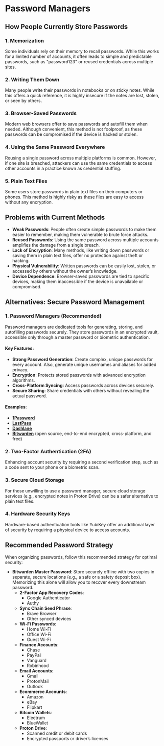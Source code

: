 # Password Managers

## How People Currently Store Passwords

### 1. Memorization

Some individuals rely on their memory to recall passwords. While this works for a limited number of accounts, it often leads to simple and predictable passwords, such as "password123" or reused credentials across multiple sites.

### 2. Writing Them Down

Many people write their passwords in notebooks or on sticky notes. While this offers a quick reference, it is highly insecure if the notes are lost, stolen, or seen by others.

### 3. Browser-Saved Passwords

Modern web browsers offer to save passwords and autofill them when needed. Although convenient, this method is not foolproof, as these passwords can be compromised if the device is hacked or stolen.

### 4. Using the Same Password Everywhere

Reusing a single password across multiple platforms is common. However, if one site is breached, attackers can use the same credentials to access other accounts in a practice known as credential stuffing.

### 5. Plain Text Files

Some users store passwords in plain text files on their computers or phones. This method is highly risky as these files are easy to access without any encryption.

## Problems with Current Methods

- **Weak Passwords**: People often create simple passwords to make them easier to remember, making them vulnerable to brute force attacks.
- **Reused Passwords**: Using the same password across multiple accounts amplifies the damage from a single breach.
- **Lack of Encryption**: Many methods, like writing down passwords or saving them in plain text files, offer no protection against theft or hacking.
- **Physical Vulnerability**: Written passwords can be easily lost, stolen, or accessed by others without the owner’s knowledge.
- **Device Dependence**: Browser-saved passwords are tied to specific devices, making them inaccessible if the device is unavailable or compromised.

## Alternatives: Secure Password Management

### 1. Password Managers (Recommended)

Password managers are dedicated tools for generating, storing, and autofilling passwords securely. They store passwords in an encrypted vault, accessible only through a master password or biometric authentication.

#### Key Features:

- **Strong Password Generation**: Create complex, unique passwords for every account. Also, generate unique usernames and aliases for added privacy.
- **Encryption**: Protects stored passwords with advanced encryption algorithms.
- **Cross-Platform Syncing**: Access passwords across devices securely.
- **Secure Sharing**: Share credentials with others without revealing the actual password.

#### Examples:

- **[1Password](https://1password.com)**
- **[LastPass](https://www.lastpass.com)**
- **[Dashlane](https://www.dashlane.com)**
- **[Bitwarden](https://bitwarden.com)** (open source, end-to-end encrypted, cross-platform, and free)

### 2. Two-Factor Authentication (2FA)

Enhancing account security by requiring a second verification step, such as a code sent to your phone or a biometric scan.

### 3. Secure Cloud Storage

For those unwilling to use a password manager, secure cloud storage services (e.g., encrypted notes in Proton Drive) can be a safer alternative to plain text files.

### 4. Hardware Security Keys

Hardware-based authentication tools like YubiKey offer an additional layer of security by requiring a physical device to access accounts.

## Recommended Password Strategy

When organizing passwords, follow this recommended strategy for optimal security:

- **Bitwarden Master Password**: Store securely offline with two copies in separate, secure locations (e.g., a safe or a safety deposit box). Memorizing this alone will allow you to recover every downstream password.
  - **2-Factor App Recovery Codes**:
    - Google Authenticator
    - Authy
  - **Sync Chain Seed Phrase**:
    - Brave Browser
    - Other synced devices
  - **Wi-Fi Passwords**:
    - Home Wi-Fi
    - Office Wi-Fi
    - Guest Wi-Fi
  - **Finance Accounts**:
    - Chase
    - PayPal
    - Vanguard
    - Robinhood
  - **Email Accounts**:
    - Gmail
    - ProtonMail
    - Outlook
  - **Ecommerce Accounts**:
    - Amazon
    - eBay
    - Flipkart
  - **Bitcoin Wallets**:
    - Electrum
    - BlueWallet
  - **Proton Drive**:
    - Scanned credit or debit cards
    - Encrypted passports or driver’s licenses
